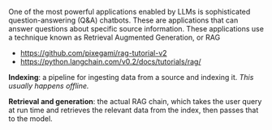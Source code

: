 One of the most powerful applications enabled by LLMs is sophisticated question-answering (Q&A) chatbots. These are applications that can answer questions about specific source information. These applications use a technique known as Retrieval Augmented Generation, or RAG

- https://github.com/pixegami/rag-tutorial-v2
- https://python.langchain.com/v0.2/docs/tutorials/rag/


**Indexing**: a pipeline for ingesting data from a source and indexing it. _This usually happens offline._

**Retrieval and generation**: the actual RAG chain, which takes the user query at run time and retrieves the relevant data from the index, then passes that to the model.